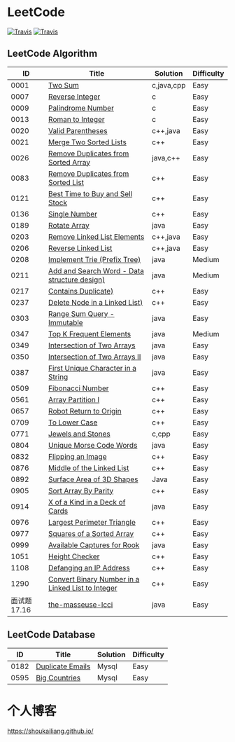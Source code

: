 # LeetCode
[![Travis](https://img.shields.io/badge/language-C++-blue.svg)]()
[![Travis](https://img.shields.io/badge/language-Java-red.svg)]()

## LeetCode Algorithm
| ID | Title | Solution | Difficulty |
| ------ | ------ | ------ | ------ |
| 0001 | [Two Sum](https://leetcode-cn.com/problems/two-sum/) | c,java,cpp | Easy |
| 0007 | [Reverse Integer](https://leetcode-cn.com/problems/reverse-integer/) | c | Easy |
| 0009 | [Palindrome Number](https://leetcode-cn.com/problems/palindrome-number/) | c | Easy |
| 0013 | [Roman to Integer](https://leetcode-cn.com/problems/roman-to-integer/) | c | Easy |
| 0020 | [Valid Parentheses](https://leetcode-cn.com/problems/valid-parentheses/) | c++,java | Easy |
| 0021 | [Merge Two Sorted Lists](https://leetcode-cn.com/problems/merge-two-sorted-lists/) | c++ | Easy |
| 0026 | [Remove Duplicates from Sorted Array](https://leetcode-cn.com/problems/remove-duplicates-from-sorted-array) | java,c++ | Easy |
| 0083 | [Remove Duplicates from Sorted List](https://leetcode-cn.com/problems/remove-duplicates-from-sorted-list/) | c++ | Easy |
| 0121 | [Best Time to Buy and Sell Stock](https://leetcode-cn.com/problems/best-time-to-buy-and-sell-stock/) | c++ | Easy |
| 0136 | [Single Number](https://leetcode-cn.com/problems/single-number/) | c++ | Easy |
| 0189 | [Rotate Array](https://leetcode-cn.com/problems/rotate-array) | java | Easy |
| 0203 | [Remove Linked List Elements](https://leetcode-cn.com/problems/remove-linked-list-elements/) | c++,java | Easy |
| 0206 | [Reverse Linked List](https://leetcode-cn.com/problems/reverse-linked-list/) | c++,java | Easy |
| 0208 | [Implement Trie (Prefix Tree)](https://leetcode-cn.com/problems/implement-trie-prefix-tree/) | java | Medium |
| 0211 | [Add and Search Word - Data structure design)](https://leetcode-cn.com/problems/add-and-search-word-data-structure-design/) | java | Medium |
| 0217 | [Contains Duplicate)](https://leetcode-cn.com/problems/contains-duplicate/) | c++ | Easy |
| 0237 | [Delete Node in a Linked List)](https://leetcode-cn.com/problems/delete-node-in-a-linked-list/) | c++ | Easy |
| 0303 | [Range Sum Query - Immutable](https://leetcode-cn.com/problems/range-sum-query-immutable/) | java | Easy |
| 0347 | [Top K Frequent Elements](https://leetcode-cn.com/problems/top-k-frequent-elements/) | java | Medium |
| 0349 | [Intersection of Two Arrays](https://leetcode-cn.com/problems/intersection-of-two-arrays/) | java | Easy |
| 0350 | [Intersection of Two Arrays II](https://leetcode-cn.com/problems/intersection-of-two-arrays-ii/) | java | Easy |
| 0387 | [First Unique Character in a String](https://leetcode-cn.com/problems/first-unique-character-in-a-string/) | java | Easy |
| 0509 | [Fibonacci Number](https://leetcode-cn.com/problems/fibonacci-number/) | c++ | Easy |
| 0561 | [Array Partition I](https://leetcode-cn.com/problems/array-partition-i) | c++ | Easy |
| 0657 | [Robot Return to Origin](https://leetcode-cn.com/problems/robot-return-to-origin/) | c++ | Easy |
| 0709 | [To Lower Case](https://leetcode-cn.com/problems/to-lower-case/) | c++ | Easy |
| 0771 | [Jewels and Stones](https://leetcode-cn.com/problems/jewels-and-stones/) | c,cpp | Easy |
| 0804 | [Unique Morse Code Words](https://leetcode-cn.com/problems/unique-morse-code-words/) | java | Easy |
| 0832 | [Flipping an Image](https://leetcode-cn.com/problems/flipping-an-image/) | c++ | Easy |
| 0876 | [Middle of the Linked List](https://leetcode-cn.com/problems/middle-of-the-linked-list/) | c++ | Easy |
| 0892 | [Surface Area of 3D Shapes](https://leetcode-cn.com/problems/surface-area-of-3d-shapes/) | Java | Easy |
| 0905 | [Sort Array By Parity](https://leetcode-cn.com/problems/sort-array-by-parity/) | c++ | Easy |
| 0914 | [X of a Kind in a Deck of Cards](https://leetcode-cn.com/problems/x-of-a-kind-in-a-deck-of-cards/) | java | Easy |
| 0976 | [Largest Perimeter Triangle](https://leetcode-cn.com/problems/largest-perimeter-triangle/) | c++ | Easy |
| 0977 | [Squares of a Sorted Array](https://leetcode-cn.com/problems/squares-of-a-sorted-array/) | c++ | Easy |
| 0999 | [Available Captures for Rook](https://leetcode-cn.com/problems/available-captures-for-rook/) | java | Easy |
| 1051 | [Height Checker](https://leetcode-cn.com/problems/height-checker/) | c++ | Easy |
| 1108 | [Defanging an IP Address](https://leetcode-cn.com/problems/defanging-an-ip-address/) | c++ | Easy |
| 1290 | [Convert Binary Number in a Linked List to Integer](https://leetcode-cn.com/problems/convert-binary-number-in-a-linked-list-to-integer/) | c++ | Easy |
| 面试题 17.16 | [the-masseuse-lcci](https://leetcode-cn.com/problems/the-masseuse-lcci/) | java | Easy |

## LeetCode Database
| ID | Title | Solution | Difficulty |
| ------ | ------ | ------ | ------ |
| 0182 | [Duplicate Emails](https://leetcode-cn.com/problems/duplicate-emails/) | Mysql | Easy |
| 0595 | [Big Countries](https://leetcode-cn.com/problems/big-countries/) | Mysql | Easy |
# 个人博客
https://shoukailiang.github.io/